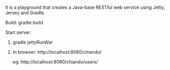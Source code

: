 It is a playground that creates a Java-base RESTful web service using Jetty, Jersey and Gradle.

Build:
  gradle build

Start server:
  1. gradle jettyRunWar
  2. In browser: http://localhost:8080/chiando/<resource>

        eg: 
        http://localhost:8080/chiando/users/<userID>
